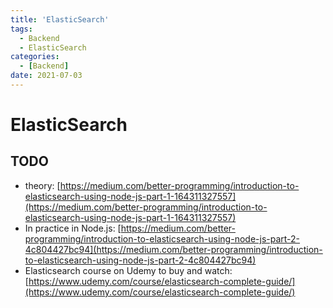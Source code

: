 ```yaml
---
title: 'ElasticSearch'
tags:
  - Backend
  - ElasticSearch
categories:
  - [Backend]
date: 2021-07-03
---
```

# ElasticSearch
## TODO
* theory: [https://medium.com/better-programming/introduction-to-elasticsearch-using-node-js-part-1-164311327557](https://medium.com/better-programming/introduction-to-elasticsearch-using-node-js-part-1-164311327557)
* In practice in Node.js:
[https://medium.com/better-programming/introduction-to-elasticsearch-using-node-js-part-2-4c804427bc94](https://medium.com/better-programming/introduction-to-elasticsearch-using-node-js-part-2-4c804427bc94)
* Elasticsearch course on Udemy to buy and watch:
[https://www.udemy.com/course/elasticsearch-complete-guide/](https://www.udemy.com/course/elasticsearch-complete-guide/)